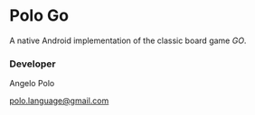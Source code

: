 # Polo Go #

A native Android implementation of the classic board game _GO_.


### Developer ###

Angelo Polo

<polo.language@gmail.com>